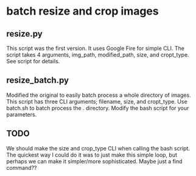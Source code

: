 # batch resize and crop images
  
## resize.py
This script was the first version. It uses Google Fire for simple CLI.
The script takes 4 arguments, img_path, modified_path, size, and cropt_type.
See script for details.

## resize_batch.py
Modified the original to easily batch process a whole directory of images.
This script has three CLI arguments; filename, size, and cropt_type. Use batch.sh to batch process
the . directory. Modify the bash script for your parameters.
 
## TODO
We should make the size and crop_type CLI when calling the bash script. The quickest way
I could do it was to just make this simple loop, but perhaps we can make it simpler/more sophisticated.
Maybe just a find command??
